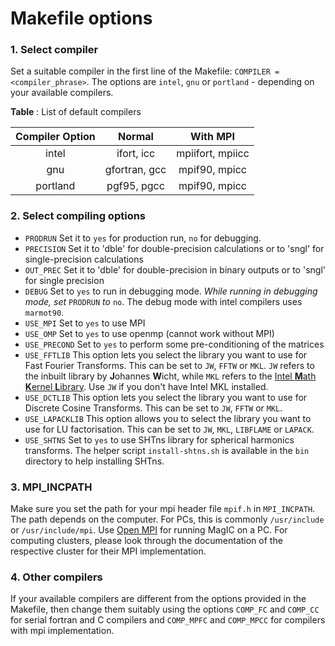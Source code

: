 # Makefile options

### 1. Select compiler

Set a suitable compiler in the first line of the Makefile: `COMPILER = <compiler_phrase>`. The options are `intel`, `gnu` or `portland` - depending on your available compilers.

**Table** : List of default compilers

| Compiler Option |    Normal     |     With MPI     |
|:---------------:|:-------------:|:----------------:|
|      intel      |   ifort, icc  | mpiifort, mpiicc |
|       gnu       | gfortran, gcc |   mpif90, mpicc  |
|     portland    |  pgf95, pgcc  |   mpif90, mpicc  |

### 2. Select compiling options

* `PRODRUN` Set it to `yes` for production run, `no` for debugging.
* `PRECISION` Set it to 'dble' for double-precision calculations or to 'sngl' for single-precision calculations
* `OUT_PREC` Set it to 'dble' for double-precision in binary outputs or to 'sngl' for single precision
* `DEBUG`   Set to `yes` to run in debugging mode. *While running in debugging mode, set* `PRODRUN` *to* `no`. The debug mode with intel compilers uses `marmot90`.
* `USE_MPI` Set to `yes` to use MPI
* `USE_OMP`  Set to `yes` to use openmp (cannot work without MPI)
* `USE_PRECOND` Set to `yes` to perform some pre-conditioning  of the matrices
* `USE_FFTLIB` This option lets you select the library you want to use for Fast Fourier Transforms. This can be set to `JW`, `FFTW` or `MKL`. `JW` refers to the inbuilt library by **J**ohannes **W**icht, while `MKL` refers to the [Intel **M**ath **K**ernel **L**ibrary](https://software.intel.com/en-us/intel-mkl). Use `JW` if you don't have Intel MKL installed.
* `USE_DCTLIB` This option lets you select the library you want to use for Discrete Cosine Transforms. This can be set to `JW`, `FFTW` or `MKL`.
* `USE_LAPACKLIB` This option allows you to select the library you want to use for LU factorisation. This can be set to `JW`, `MKL`, `LIBFLAME` or `LAPACK`.
* `USE_SHTNS` Set to `yes` to use SHTns library for spherical harmonics transforms. The helper script `install-shtns.sh` is available in the `bin` directory to help installing SHTns.

### 3. MPI_INCPATH

Make sure you set the path for your mpi header file `mpif.h` in `MPI_INCPATH`. The path depends on the computer. For PCs, this is commonly `/usr/include` or `/usr/include/mpi`. Use [Open MPI](http://www.open-mpi.de/) for running MagIC on a PC. For computing clusters, please look through the documentation of the respective cluster for their MPI implementation.

### 4. Other compilers

If your available compilers are different from the options provided in the Makefile, then change them suitably using the options `COMP_FC` and `COMP_CC` for serial fortran and C compilers and `COMP_MPFC` and `COMP_MPCC` for compilers with mpi implementation.
